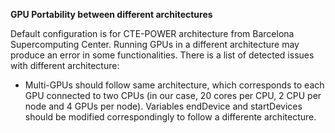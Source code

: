 **GPU Portability between different architectures**

Default configuration is for CTE-POWER architecture from Barcelona Supercomputing Center.
Running GPUs in a different architecture may produce an error in some functionalities.
There is a list of detected issues with different architecture:
 - Multi-GPUs should follow same architecture, which corresponds to each GPU connected to two CPUs (in our case, 20 cores per CPU, 2 CPU per node and 4 GPUs per node). Variables endDevice and startDevices should be modified correspondingly to follow a differente architecture.
